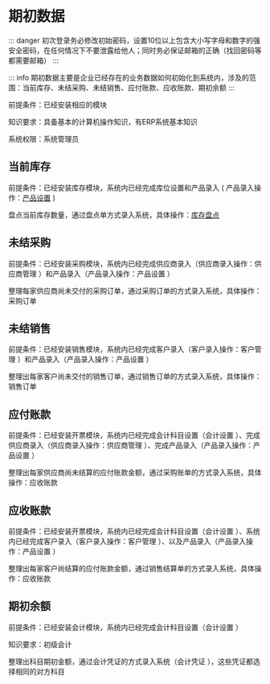 # 期初数据

::: danger
初次登录务必修改初始密码，设置10位以上包含大小写字母和数字的强安全密码，在任何情况下不要泄露给他人；同时务必保证邮箱的正确（找回密码等都需要邮箱）
:::

::: info
期初数据主要是企业已经存在的业务数据如何初始化到系统内，涉及的范围：当前库存、未结采购、未结销售、应付账款、应收账款、期初余额
:::

前提条件：已经安装相应的模块

知识要求：具备基本的计算机操作知识，有ERP系统基本知识

系统权限：系统管理员

## 当前库存
前提条件：已经安装库存模块，系统内已经完成库位设置和产品录入 ( 产品录入操作：[产品设置](product-settings.md) )

盘点当前库存数量，通过盘点单方式录入系统，具体操作：[库存盘点](physical-inventory.md)

## 未结采购
前提条件：已经安装采购模块，系统内已经完成供应商录入（供应商录入操作：供应商管理 ）和产品录入（产品录入操作：产品设置 ）

整理每家供应商尚未交付的采购订单，通过采购订单的方式录入系统，具体操作：采购订单

## 未结销售
前提条件：已经安装销售模块，系统内已经完成客户录入（客户录入操作：客户管理 ）和产品录入（产品录入操作：产品设置 ） 

整理出每家客户尚未交付的销售订单，通过销售订单的方式录入系统，具体操作：销售订单

## 应付账款
前提条件：已经安装开票模块，系统内已经完成会计科目设置（会计设置 ）、完成供应商录入（供应商录入操作：供应商管理 ）、完成产品录入（产品录入操作：产品设置 ）

整理出每家供应商尚未结算的应付账款金额，通过采购账单的方式录入系统，具体操作：应收账款

## 应收账款
前提条件：已经安装开票模块，系统内已经完成会计科目设置（会计设置 ）、系统内已经完成客户录入（客户录入操作：客户管理 ）、以及产品录入（产品录入操作：产品设置 ）

整理出每家客户尚结算的应付账款金额，通过销售结算单的方式录入系统，具体操作：应收账款

## 期初余额
前提条件：已经安装会计模块，系统内已经完成会计科目设置（会计设置 ）

知识要求：初级会计

整理出科目期初金额，通过会计凭证的方式录入系统（会计凭证 ），这些凭证都选择相同的对方科目